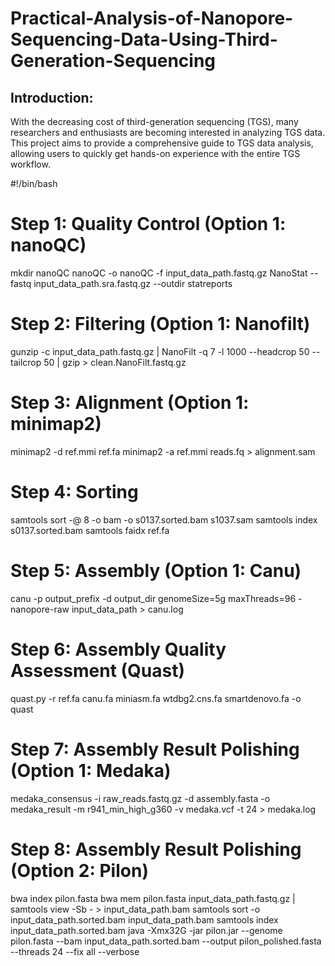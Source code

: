# Practical-Analysis-of-Nanopore-Sequencing-Data-Using-Third-Generation-Sequencing

## Introduction:
With the decreasing cost of third-generation sequencing (TGS), many researchers and enthusiasts are becoming interested in analyzing TGS data. This project aims to provide a comprehensive guide to TGS data analysis, allowing users to quickly get hands-on experience with the entire TGS workflow.


#!/bin/bash

# Step 1: Quality Control (Option 1: nanoQC)
mkdir nanoQC
nanoQC -o nanoQC -f input_data_path.fastq.gz
NanoStat --fastq input_data_path.sra.fastq.gz --outdir statreports

# Step 2: Filtering (Option 1: Nanofilt)
gunzip -c input_data_path.fastq.gz | NanoFilt -q 7 -l 1000 --headcrop 50 --tailcrop 50 | gzip > clean.NanoFilt.fastq.gz

# Step 3: Alignment (Option 1: minimap2)
minimap2 -d ref.mmi ref.fa
minimap2 -a ref.mmi reads.fq > alignment.sam

# Step 4: Sorting
samtools sort -@ 8 -o bam -o s0137.sorted.bam s1037.sam
samtools index s0137.sorted.bam
samtools faidx ref.fa

# Step 5: Assembly (Option 1: Canu)
canu -p output_prefix -d output_dir genomeSize=5g maxThreads=96 -nanopore-raw input_data_path > canu.log

# Step 6: Assembly Quality Assessment (Quast)
quast.py -r ref.fa canu.fa miniasm.fa wtdbg2.cns.fa smartdenovo.fa -o quast

# Step 7: Assembly Result Polishing (Option 1: Medaka)
medaka_consensus -i raw_reads.fastq.gz -d assembly.fasta -o medaka_result -m r941_min_high_g360 -v medaka.vcf -t 24 > medaka.log

# Step 8: Assembly Result Polishing (Option 2: Pilon)
bwa index pilon.fasta
bwa mem pilon.fasta input_data_path.fastq.gz | samtools view -Sb - > input_data_path.bam
samtools sort -o input_data_path.sorted.bam input_data_path.bam
samtools index input_data_path.sorted.bam
java -Xmx32G -jar pilon.jar --genome pilon.fasta --bam input_data_path.sorted.bam --output pilon_polished.fasta --threads 24 --fix all --verbose

``` 































